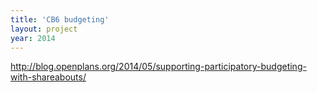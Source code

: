 ```yaml
---
title: 'CB6 budgeting'
layout: project
year: 2014
---
```


http://blog.openplans.org/2014/05/supporting-participatory-budgeting-with-shareabouts/

